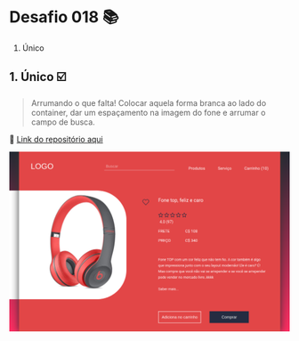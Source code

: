 # Desafio 018 :books:

1. Único

##  1. Único :ballot_box_with_check:

> Arrumando o que falta!  Colocar aquela forma branca ao lado do container, dar um espaçamento na imagem do fone e arrumar o campo de busca. 

:memo: [Link do repositório aqui](https://github.com/StefanyVasc/loja-fone/commit/4f734757d5a3f7e2b02307adac0845ee13f8b999)


![challenge 019](challenge-unique-019.png)

